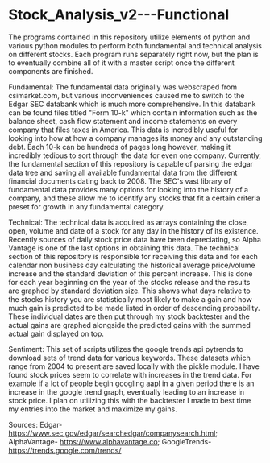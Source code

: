 # Stock_Analysis_v2---Functional

The programs contained in this repository utilize elements of python and various python modules to perform both fundamental and technical analysis on different stocks. Each program runs separately right now, but the plan is to eventually combine all of it with a master script once the different components are finished.

Fundamental: The fundamental data originally was webscraped from csimarket.com, but various inconveniences caused me to switch to the Edgar SEC databank which is much more comprehensive. In this databank can be found files titled "Form 10-k" which contain information such as the balance sheet, cash flow statement and income statements on every company that files taxes in America. This data is incredibly useful for looking into how at how a company manages its money and any outstanding debt. Each 10-k can be hundreds of pages long however, making it incredibly tedious to sort through the data for even one company. Currently, the fundamental section of this repository is capable of parsing the edgar data tree and saving all available fundamental data from the different financial documents dating back to 2008. The SEC's vast library of fundamental data provides many options for looking into the history of a company, and these allow me to identify any stocks that fit a certain criteria preset for growth in any fundamental category.

Technical: The technical data is acquired as arrays containing the close, open, volume and date of a stock for any day in the history of its existence. Recently sources of daily stock price data have been depreciating, so Alpha Vantage is one of the last options in obtaining this data. The technical section of this repository is responsible for receiving this data and for each calendar non business day calculating the historical average price/volume increase and the standard deviation of this percent increase. This is done for each year beginning on the year of the stocks release and the results are graphed by standard deviation size. This shows what days relative to the stocks history you are statistically most likely to make a gain and how much gain is predicted to be made listed in order of descending probability. These individual dates are then put through my stock backtester and the actual gains are graphed alongside the predicted gains with the summed actual gain displayed on top.

Sentiment: This set of scripts utilizes the google trends api pytrends to download sets of trend data for various keywords. These datasets which range from 2004 to present are saved locally with the pickle module. I have found stock prices seem to correlate with increases in the trend data. For example if a lot of people begin googling aapl in a given period there is an increase in the google trend graph, eventually leading to an increase in stock price. I plan on utilizing this with the backtester I made to best time my entries into the market and maximize my gains.


Sources: Edgar- https://www.sec.gov/edgar/searchedgar/companysearch.html; AlphaVantage- https://www.alphavantage.co; GoogleTrends- https://trends.google.com/trends/
